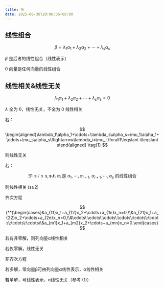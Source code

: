 ```yaml
---
title: 杂
date: 2025-06-30T20:06:36+08:00
---
```


## 线性组合

$$
 \beta=\lambda_1\alpha_1+\lambda_2\alpha_2+\cdots+\lambda_s\alpha_s
$$

$\beta$ 是后者的线性组合（线性表示）

0 向量是任何向量的线性组合

## 线性相关&线性无关

$$
 \lambda_1\alpha_1+\lambda_2\alpha_2+\cdots+\lambda_s\alpha_s=0
$$

$\lambda$ 全为 0，线性无关，不全为 0 线性相关

若：

$$
\begin{aligned}\lambda_1\alpha_1+\cdots+\lambda_s\alpha_s=\mu_1\alpha_1+\cdots+\mu_s\alpha_s\Rightarrow\lambda_i=\mu_i,\forall1\leqslant i\leqslant s\end{aligned} \tag{1}
$$

则线性无关

若：

$$
 \exists1\leqslant i\leqslant s,\textbf{s.t. }\alpha_i\text{ 是 }\alpha_1,\cdots,\alpha_{i-1},\:\alpha_{i+1},\cdots,\alpha_s\text{ 的线性组合}
$$

则线性相关 (s≥2)

齐次方程

$$
 (**)\begin{cases}&a_{11}x_1+a_{12}x_2+\cdots+a_{1n}x_n=0,\\&a_{21}x_1+a_{22}x_2+\cdots+a_{2n}x_n=0,\\&\cdots\:\cdots\:\cdots\:\cdots\:\cdots\:\cdots\:\cdots\:\cdots\\&a_{m1}x_1+a_{m2}x_2+\cdots+a_{mn}x_n=0.\end{cases}
$$

若有非零解，则列向量α线性相关

若仅零解，线性无关

非齐次方程

若多解，常向量β可由列向量α线性表示，α线性相关

若单解，可线性表示，α线性无关（参考 (1)）
